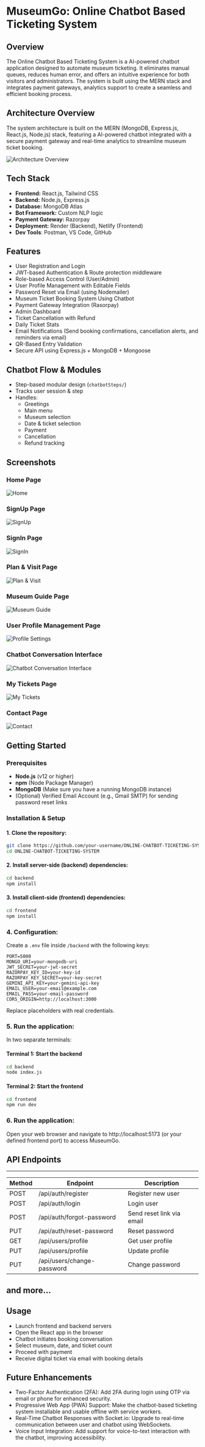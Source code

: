 # MuseumGo: Online Chatbot Based Ticketing System

## Overview
The Online Chatbot Based Ticketing System is a AI-powered chatbot application designed to automate museum ticketing. It eliminates manual queues, reduces human error, and offers an intuitive experience for both visitors and administrators. The system is built using the MERN stack and integrates payment gateways, analytics support to create a seamless and efficient booking process.

## Architecture Overview
The system architecture is built on the MERN (MongoDB, Express.js, React.js, Node.js) stack, featuring a AI-powered chatbot integrated with a secure payment gateway and real-time analytics to streamline museum ticket booking.

![Architecture Overview](https://github.com/user-attachments/assets/63d13aef-5e12-46fc-883f-01d52d46c0ed)
                                                                                                                                                                                                                                                                                                                                                                                                                    
## Tech Stack
- **Frontend:** React.js, Tailwind CSS
- **Backend:** Node.js, Express.js
- **Database:** MongoDB Atlas  
- **Bot Framework:** Custom NLP logic   
- **Payment Gateway:** Razorpay 
- **Deployment:** Render (Backend), Netlify (Frontend)
- **Dev Tools**: Postman, VS Code, GitHub

## Features
- User Registration and Login
- JWT-based Authentication & Route protection middleware  
- Role-based Access Control (User/Admin)
- User Profile Management with Editable Fields
- Password Reset via Email (using Nodemailer)
- Museum Ticket Booking System Using Chatbot
- Payment Gateway Integration (Rasorpay)
- Admin Dashboard  
- Ticket Cancellation with Refund  
- Daily Ticket Stats  
- Email Notifications (Send booking confirmations, cancellation alerts, and reminders via email)
- QR-Based Entry Validation
- Secure API using Express.js + MongoDB + Mongoose

## Chatbot Flow & Modules
- Step-based modular design (`chatbotSteps/`)  
- Tracks user session & step  
- Handles:
  - Greetings
  - Main menu
  - Museum selection
  - Date & ticket selection
  - Payment
  - Cancellation
  - Refund tracking

## Screenshots

### Home Page
![Home](https://github.com/user-attachments/assets/8090b366-430f-4657-bd8e-70bf4b9c2b91)

### SignUp Page
![SignUp](https://github.com/user-attachments/assets/08e9848b-9f15-4b1b-8d5d-2f5e9258bc16)

### SignIn Page
![SignIn](https://github.com/user-attachments/assets/9fecacef-17e9-485a-a7f4-d9e85e2670d6)

### Plan & Visit Page
![Plan & Visit](https://github.com/user-attachments/assets/bb0daaf0-056a-4657-afc8-ce0fe3fc9eb3)

### Museum Guide Page
![Museum Guide](https://github.com/user-attachments/assets/763e7e0a-6191-4f12-a5aa-8fd5563ab4d1)

### User Profile Management Page
![Profile Settings](https://github.com/user-attachments/assets/d4eea826-166e-4e39-861a-d08c589b4300)

### Chatbot Conversation Interface
![Chatbot Conversation Interface](https://github.com/user-attachments/assets/95df200b-3177-4ac3-b45f-4f4dcd714e8e)

### My Tickets Page
![My Tickets](https://github.com/user-attachments/assets/48d9865b-e39a-404c-b4c2-94d6c6de67dd)

### Contact Page
![Contact](https://github.com/user-attachments/assets/3cc84aa5-6b59-451b-b7ca-bc76a8d8d496)


## Getting Started

### Prerequisites
- **Node.js** (v12 or higher)
- **npm** (Node Package Manager)
- **MongoDB** (Make sure you have a running MongoDB instance)
- (Optional) Verified Email Account (e.g., Gmail SMTP) for sending password reset links

### Installation & Setup

#### 1. Clone the repository:

```bash
git clone https://github.com/your-username/ONLINE-CHATBOT-TICKETING-SYSTEM.git
cd ONLINE-CHATBOT-TICKETING-SYSTEM
```

#### 2. Install server-side (backend) dependencies:

```bash
cd backend
npm install
```

#### 3. Install client-side (frontend) dependencies:

```bash
cd frontend
npm install
```

### 4. Configuration:

Create a `.env` file inside `/backend` with the following keys:

```env
PORT=5000
MONGO_URI=your-mongodb-uri
JWT_SECRET=your-jwt-secret
RAZORPAY_KEY_ID=your-key-id
RAZORPAY_KEY_SECRET=your-key-secret
GEMINI_API_KEY=your-gemini-api-key
EMAIL_USER=your-email@example.com
EMAIL_PASS=your-email-password
CORS_ORIGIN=http://localhost:3000

```
 Replace placeholders with real credentials.

### 5. Run the application:

In two separate terminals:

#### Terminal 1: Start the backend
```bash
cd backend
node index.js
```

#### Terminal 2: Start the frontend
```bash
cd frontend
npm run dev
```

### 6. Run the application:
Open your web browser and navigate to http://localhost:5173 (or your defined frontend port) to access MuseumGo.


## API Endpoints
---

| Method | Endpoint                   | Description                |
|--------|----------------------------|----------------------------|
| POST   | /api/auth/register         | Register new user          |
| POST   | /api/auth/login            | Login user                 |
| POST   | /api/auth/forgot-password  | Send reset link via email  |
| PUT    | /api/auth/reset-password   | Reset password             |
| GET    | /api/users/profile         | Get user profile           |
| PUT    | /api/users/profile         | Update profile             |
| PUT    | /api/users/change-password | Change password            |
and more...
---

## Usage
- Launch frontend and backend servers  
- Open the React app in the browser  
- Chatbot initiates booking conversation  
- Select museum, date, and ticket count  
- Proceed with payment  
- Receive digital ticket via email with booking details  

## Future Enhancements
- Two-Factor Authentication (2FA): Add 2FA during login using OTP via email or phone for enhanced security.
- Progressive Web App (PWA) Support: Make the chatbot-based ticketing system installable and usable offline with service workers.
- Real-Time Chatbot Responses with Socket.io: Upgrade to real-time communication between user and chatbot using WebSockets.
- Voice Input Integration: Add support for voice-to-text interaction with the chatbot, improving accessibility.

